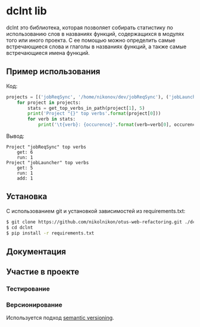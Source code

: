 # dclnt lib

dclnt это библиотека, которая позволяет собирать статистику по использованию слов в названиях функций, содержащихся в
модулях того или иного проекта. С ее помощью можно определить самые встречающиеся слова и глаголы в названиях функций,
а также самые встречающиеся имена функций.

## Пример использования

Код:
```python
projects = [('jobReqSync', '/home/nikonov/dev/jobReqSync'), ('jobLauncher', '/home/nikonov/dev/jobLauncher')]
    for project in projects:
        stats = get_top_verbs_in_path(project[1], 5)
        print('Project "{}" top verbs'.format(project[0]))
        for verb in stats:
            print('\t{verb}: {occurence}'.format(verb=verb[0], occurence=verb[1]))
```
Вывод:
```
Project "jobReqSync" top verbs
	get: 6
	run: 1
Project "jobLauncher" top verbs
	get: 5
	run: 1
	add: 1
```

## Установка

С использованием git и установкой зависимостей из requirements.txt:
```bash
$ git clone https://github.com/nikolnikon/otus-web-refactoring.git ./dclnt
$ cd dclnt
$ pip install -r requirements.txt
```

## Документация


## Участие в проекте


### Тестирование


### Версионирование
Используется подход [semantic versioning](https://github.com/dbrock/semver-howto/blob/master/README.md).
